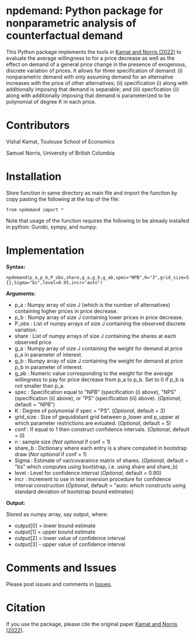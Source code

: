 # npdemand: Python package for nonparametric analysis of counterfactual demand

This Python package implements the tools in [Kamat and Norris (2022)](https://arxiv.org/abs/2002.00103) to evaluate the average willingness to for a price decrease as well as the effect on demand of a general price change in the presence of exogenous, discrete variation of prices. It allows for three specification of demand: (i) nonparametric demand with only assuming demand for an alternative increases with the price of other alternatives; (ii) specification (i) along with additionally imposing that demand is separable; and (iii) specfication (ii) along with additionally imposing that demand is parameterized to be polynomial of degree K in each price.

# Contributors

Vishal Kamat, Toulouse School of Economics

Samuel Norris, University of British Columbia

# Installation

Store function in same directory as main file and import the function by copy pasting the following at the top of the file:

    from npdemand import *

Note that usage of the function requires the following to be already installed in python: Gurobi, sympy, and numpy.

# Implementation

**Syntax:**

    npdemand(p_a,p_b,P_obs,share,g_a,g_b,g_ab,spec="NPB",K="3",grid_size=5,conf=0,n=0,share_b={},Sigma="bs",level=0.95,incr="auto")

**Arguments:**

 - p_a       : Numpy array of size J (which is the number of alternatives) containing higher prices in price decrease. 
 - p_b       : Numpy array of size J containing lower prices in price decrease. 
 - P_obs     : List of numpy arrays of size J containing the observed discrete variation. 
 - share     : List of numpy arrays of size J containing the shares at each observed price. 
 - g_a       : Numpy array of size J containing the weight for demand at price p_a in parameter of interest. 
 - g_b       : Numpy array of size J containing the weight for demand at price p_b in parameter of interest. 
 - g_ab      : Numeric value corresponding to the weight for the average willingness to pay for price decrease from p_a to p_b. Set to 0 if p_b is not smaller than p_a.
 - spec      : Specification equal to "NPB" (specification (i) above), "NPS" (specification (ii) above), or "PS" (specification (iii) above). (*Optional*, default = "NPB")
 - K         : Degree of polynomial if spec = "PS". (*Optional*, default = 3)
 - grid_size : Size of gequidistant grid between p_lower and p_upper at which parameter restrictions are evluated. (*Optional*, default = 5)
 - conf      : If equal to 1 then construct confidence intervals. (*Optional*, default = 0)
 - n         : sample size (*Not optional* if conf = 1)
 - share_b   : Dictionary where each entry is a share computed in bootstrap draw (*Not optional* if conf = 1)
 - Sigma     : Estimate of var/covaraince matrix of shares. (*Optional*, default = "bs" which computes using bootstrap, i.e. using share and share_b)
 - level     : Level for confidence interval (*Optional*, default = 0.90)
 - incr      : Increment to use in test inversion procedure for confidence interval construction (*Optional*, default = "auto: which constructs using standard deviation of bootstrap bound estimates)

**Output:**

Stored as numpy array, say output, where: 
 - output[0] = lower bound estimate
 - output[1] = upper bound estimate
 - output[2] = lower value of confidence interval
 - output[3] - upper value of confidence interval

# Comments and Issues

Please post issues and comments in [Issues](https://github.com/vishalkamat/npdemand/issues).

# Citation

If you use the package, please cite the original paper [Kamat and Norris (2022)](https://arxiv.org/abs/2002.00103).

